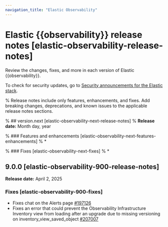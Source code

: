 ```yaml
---
navigation_title: "Elastic Observability"
---
```


# Elastic {{observability}} release notes [elastic-observability-release-notes]
Review the changes, fixes, and more in each version of Elastic {{observability}}. 

To check for security updates, go to [Security announcements for the Elastic stack](https://discuss.elastic.co/c/announcements/security-announcements/31).

% Release notes include only features, enhancements, and fixes. Add breaking changes, deprecations, and known issues to the applicable release notes sections. 

% ## version.next [elastic-observability-next-release-notes]
% **Release date:** Month day, year

% ### Features and enhancements [elastic-observability-next-features-enhancements]
% *

% ### Fixes [elastic-observability-next-fixes]
% *

## 9.0.0 [elastic-observability-900-release-notes]
**Release date:** April 2, 2025

### Fixes [elastic-observability-900-fixes]
* Fixes chat on the Alerts page [#197126]({{kib-pull}}197126)
* Fixes an error that could prevent the Observability Infrastructure Inventory view from loading after an upgrade due to missing versioning on inventory_view_saved_object [#207007]({{kib-pull}}207007)